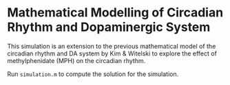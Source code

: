 # Mathematical Modelling of Circadian Rhythm and Dopaminergic System

This simulation is an extension to the previous mathematical model of the circadian rhythm and DA system by Kim & Witelski to explore the effect of methylphenidate (MPH) on the circadian rhythm. 

Run `simulation.m` to compute the solution for the simulation. 

